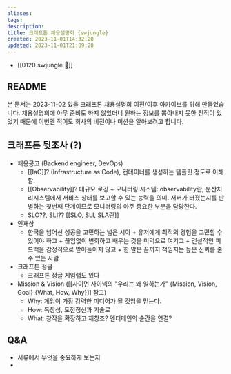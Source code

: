 ```yaml
---
aliases: 
tags: 
description:
title: 크래프톤 채용설명회 {swjungle}
created: 2023-11-01T14:32:20
updated: 2023-11-01T21:09:20
---
```

- [[0120 swjungle 🤖]]

## README

본 문서는 2023-11-02 있을 크래프톤 채용설명회 이전/이후 아카이브를 위해 만들었습니다. 채용설명회에 아무 준비도 하지 않았더니 원하는 정보를 뽑아내지 못한 전적이 있었기 때문에 이번엔 적어도 회사의 비전이나 미션을 알아보려고 합니다.

## 크래프톤 뒷조사 (?)

- 채용공고 (Backend engineer, DevOps)
	- [[IaC]]? (Infrastructure as Code), 컨테이너를 생성하는 템플릿 정도로 이해함.
	- [[Observability]]? 대규모 로깅 + 모니터링 시스템: observability란, 분산처리시스템에서 서비스 상태를 보고할 수 있는 능력을 의미. 서버가 터졌는지를 판별하는 첫번째 단계이므로 모니터링의 아주 중요한 부분을 담당한다.
	- SLO??, SLI??  [[SLO, SLI, SLA란]]
- 인재상
	- 한국을 넘어선 성공을 고민하는 넓은 시야 + 유저에게 최적의 경험을 고민할 수 있어야 하고 + 끊임없이 변화하고 배우는 것을 미덕으로 여기고 + 건설적인 피드백을 감정적으로 받아들이지 않고 + 한 말은 끝까지 책임지는 높은 신뢰를 줄 수 있는 사람
- 크래프톤 정글
	- 크래프톤 정글 게임랩도 있다
- Mission & Vision ([[사이먼 사이넥의 "우리는 왜 일하는가" {Mission, Vision, Goal} {What, How, Why}]] 참고)
	- Why: 게임이 가장 강력한 미디어가 될 것임을 믿는다.
	- How: 독창성, 도전정신과 기술로
	- What: 창작을 확장하고 재창조? 엔터테인의 순간을 연결?

## Q&A

- 서류에서 무엇을 중요하게 보는지
- 
